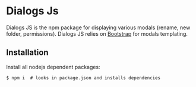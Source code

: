 # Dialogs Js

Dialogs JS is the npm package for displaying various modals (rename, new folder, permissions).
Dialogs JS relies on [Bootstrap](https://getbootstrap.com/) for modals templating.

## Installation

Install all nodejs dependent packages:

    $ npm i  # looks in package.json and installs dependencies

